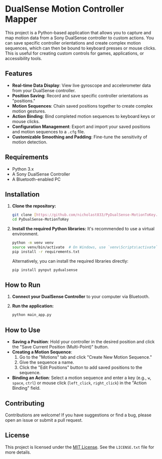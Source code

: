 # DualSense Motion Controller Mapper

This project is a Python-based application that allows you to capture and map motion data from a Sony DualSense controller to custom actions. You can save specific controller orientations and create complex motion sequences, which can then be bound to keyboard presses or mouse clicks. This is useful for creating custom controls for games, applications, or accessibility tools.

## Features

* **Real-time Data Display**: View live gyroscope and accelerometer data from your DualSense controller.
* **Position Saving**: Record and save specific controller orientations as "positions."
* **Motion Sequences**: Chain saved positions together to create complex motion gestures.
* **Action Binding**: Bind completed motion sequences to keyboard keys or mouse clicks.
* **Configuration Management**: Export and import your saved positions and motion sequences to a `.cfg` file.
* **Customizable Smoothing and Padding**: Fine-tune the sensitivity of motion detection.

## Requirements

* Python 3.x
* A Sony DualSense Controller
* A Bluetooth-enabled PC

## Installation

1.  **Clone the repository:**

    ```bash
    git clone [https://github.com/nicholast833/PyDualSense-MotionToKey.git](https://github.com/nicholast833/PyDualSense-MotionToKey.git)
    cd PyDualSense-MotionToKey
    ```

2.  **Install the required Python libraries:**
    It's recommended to use a virtual environment.

    ```bash
    python -m venv venv
    source venv/bin/activate  # On Windows, use `venv\Scripts\activate`
    pip install -r requirements.txt
    ```
    Alternatively, you can install the required libraries directly:
    ```bash
    pip install pynput pydualsense
    ```

## How to Run

1.  **Connect your DualSense Controller** to your computer via Bluetooth.
2.  **Run the application:**

    ```bash
    python main_app.py
    ```

## How to Use

* **Saving a Position**: Hold your controller in the desired position and click the "Save Current Position (Multi-Point)" button.
* **Creating a Motion Sequence**:
    1.  Go to the "Motions" tab and click "Create New Motion Sequence."
    2.  Give the sequence a name.
    3.  Click the "Edit Positions" button to add saved positions to the sequence.
* **Binding an Action**: Select a motion sequence and enter a key (e.g., `w`, `space`, `ctrl`) or mouse click (`left_click`, `right_click`) in the "Action Binding" field.

## Contributing

Contributions are welcome! If you have suggestions or find a bug, please open an issue or submit a pull request.

## License

This project is licensed under the [MIT License](uploaded:pythonProject/LICENSE.txt). See the `LICENSE.txt` file for more details.
